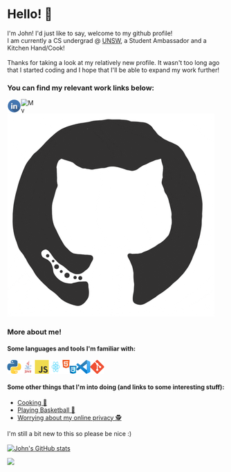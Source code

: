 # Hello! 🙌  
I'm John! I'd just like to say, welcome to my github profile!   
I am currently a CS undergrad @ [UNSW](https://www.unsw.edu.au/engineering/computer-science-and-engineering), a Student Ambassador and a Kitchen Hand/Cook!  
<br/>
Thanks for taking a look at my relatively new profile. It wasn't too long ago that I started coding and I hope that I'll be able to expand my work further! 

### You can find my relevant work links below:  

<a href="https://www.linkedin.com/in/john-dao/" target="_blank">
    <img src="/assets/linkedinLogo.png" align="left" height="32px" width="32px" alt="My Linkedin"/> 
</a>
&nbsp;
<a href="http://johndao.dev/" target="_blank">
    <img src="https://avatars.githubusercontent.com/u/51881944?s=460&u=de2399451ba977dac0ac42f3539e945104733bb2&v=4" padding="10px" align="left" height="32px" width="32px" alt="My Website"/>
</a>
<br /><br />

<a href="https://github.com/jnddao?tab=repositories">
    <img src="/assets/github.gif" /> 
</a>
  

### More about me!  

#### Some languages and tools I'm familiar with:  
<a href="https://www.linkedin.com/in/john-dao/" target="_blank">
    <img src="/assets/python.png" align="left" height="32px" width="32px" alt="python"/> 
</a>
&nbsp;
<a href="https://www.linkedin.com/in/john-dao/" target="_blank">
    <img src="/assets/java.png" align="left" height="32px" width="32px" alt="java"/> 
</a>
&nbsp;
<a href="https://www.linkedin.com/in/john-dao/" target="_blank">
    <img src="/assets/js.png" align="left" height="32px" width="32px" alt="js"/> 
</a>
&nbsp;
<a href="https://www.linkedin.com/in/john-dao/" target="_blank">
    <img src="/assets/react.png" align="left" height="32px" width="32px" alt="react"/> 
</a>
&nbsp;
<a href="https://www.linkedin.com/in/john-dao/" target="_blank">
    <img src="/assets/htmlcss.png" align="left" height="32px" width="32px" alt="htmlcss"/> 
</a>
&nbsp;
</a>
<a href="https://www.linkedin.com/in/john-dao/" target="_blank">
    <img src="/assets/vscode.png" align="left" height="32px" width="32px" alt="vscode"/> 
</a>
&nbsp;
<a href="https://www.linkedin.com/in/john-dao/" target="_blank">
    <img src="/assets/git.png" align="left" height="32px" width="32px" alt="git"/> 
</a>
<br /><br />

#### Some other things that I'm into doing (and links to some interesting stuff):  
- [Cooking 🍳](https://www.reddit.com/r/AskReddit/comments/chzskb/firefighters_of_reddit_whats_the_easiest_way_to/)
- [Playing Basketball 🏀](https://en.wikipedia.org/wiki/Brian_Scalabrine)  
- [Worrying about my online privacy 🕵️](https://github.com/bitwarden)
  

I'm still a bit new to this so please be nice :)  <br /><br />
[![John's GitHub stats](https://github-readme-stats.vercel.app/api?username=Jnddao&count_private=true&show_icons=true&theme=cobalt&hide=issues,prs,contribs)](https://github.com/jnddao?tab=repositories)

<a>
    <img src="https://hits.seeyoufarm.com/api/count/incr/badge.svg?url=https%3A%2F%2Fgithub.com%2Fjnddao&count_bg=%2379C83D&title_bg=%23555555&icon=&icon_color=%23E7E7E7&title=hits&edge_flat=false"/>
</a>